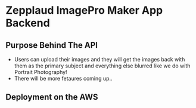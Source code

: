 # Zepplaud ImagePro Maker App Backend

<h2><b> Purpose Behind The API</b></h2>

* Users can upload their images and they will get the images back with them as
  the primary subject and everything else blurred like we do with Portrait Photography!
* There will be more fetaures coming up..

<h2><b> Deployment on the AWS</b></h2>
